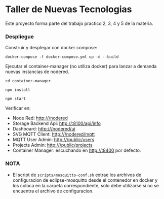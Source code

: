 # Taller de Nuevas Tecnologias

Este proyecto forma parte del trabajo practico 2, 3, 4 y 5 de la materia.


### Despliegue
Construir y desplegar con docker compose:

```
docker-compose -f docker-compose.yml up -d --build
```

Ejecutar el container-manager (no utiliza docker) para lanzar a demanda nuevas instancias de nodered.

```
cd container-manager

npm install

npm start
```

Verificar en: 
* Node Red: [http://<server-url>/nodered]()
* Storage Backend Api: [http://<server-url>:8100/api/info]()
* Dashboard: [http://<server-url>/nodered/ui]()
* SVG MQTT Client: [http://<server-url>/nodered/mqtt]()
* MQTT User Admin: [http://<server-url>/public/users]()
* Projects Admin: [http://<server-url>/public/projects]()
* Container Manager: escuchando en [http://<server-url>:8400]() por defecto.

### NOTA

* El script de `scripts/mosquitto-conf.sh` extrae los archivos de configuracion de eclipse-mosquitto desde el contenedor en docker y los coloca en la carpeta correspondiente, solo debe utilizarse si no se encuentra el archivo de configuracion.

